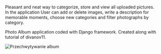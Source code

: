 Pleasant and neat way to categorize, store and view all uploaded pictures. 
In the application User can add or delete images, write a description for memorable moments, choose new categories and filter photographs by category. 

Photo Album application coded with Django framework. Created along with tutorial of divanov11.

![Przechwytywanie album](https://user-images.githubusercontent.com/66517471/111914264-9cb55880-8a71-11eb-9e62-18d107780b5e.GIF)
